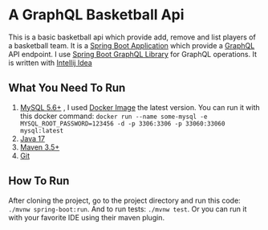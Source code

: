 # A GraphQL Basketball Api
This is a basic basketball api which provide 
add, remove and list players of a basketball team.
It is a [Spring Boot Application](https://spring.io/) 
which provide a [GraphQL](https://graphql.org/) API 
endpoint. I use [Spring Boot GraphQL Library](https://docs.spring.io/spring-graphql/docs/current/reference/html/)
for GraphQL operations. It is written with
[Intellij Idea](https://www.jetbrains.com/idea/download/#section=windows)

## What You Need To Run
1. [MySQL 5.6+](https://dev.mysql.com/downloads/)
, I used [Docker Image](https://hub.docker.com/_/mysql)
the latest version. You can run it with this 
docker command: `docker run --name some-mysql -e MYSQL_ROOT_PASSWORD=123456 -d -p 3306:3306 -p 33060:33060 mysql:latest`
2. [Java 17](https://www.oracle.com/java/technologies/downloads/)
3. [Maven 3.5+](https://maven.apache.org/download.cgi)
4. [Git](https://git-scm.com/downloads)

## How To Run
After cloning the project, go to the project directory and run 
this code: `./mvnw spring-boot:run`. 
And to run tests: `./mvnw test`. Or you can run it 
with your favorite IDE using their maven plugin.






